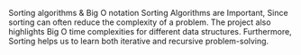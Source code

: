 Sorting algorithms & Big O notation
Sorting Algorithms are Important, Since sorting can often reduce the complexity of a problem.
The project also highlights Big O time complexities for different data structures.
Furthermore, Sorting helps us to learn both iterative and recursive problem-solving.
